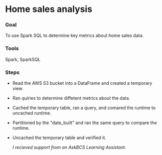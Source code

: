 # Home sales analysis

### **Goal**
To use Spark SQL to determine key metrics about home sales data.
### **Tools**
Spark, SparkSQL
### **Steps**
- Read the AWS S3 bucket into a DataFrame and created a temporary view.
- Ran quiries to determine diffetent metrics about the data.
- Cached the temporary table, ran a query, and comared the runtime to uncached runtime.
- Partitioned by the "date_built" and ran the same query to compare the runtime.
- Uncached the temporary table and verified it.

  *I recieved support from an AskBCS Learning Assistant.*
